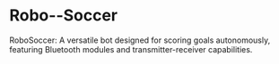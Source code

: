 # Robo--Soccer
RoboSoccer: A versatile bot designed for scoring goals autonomously, featuring Bluetooth modules and transmitter-receiver capabilities.
